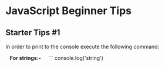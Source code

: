 # JavaScript Beginner Tips

## Starter Tips #1
In order to print to the console execute the following command:

&nbsp;&nbsp;&nbsp;**For strings:-**
&nbsp;&nbsp;&nbsp;&nbsp;```
console.log('string')
```